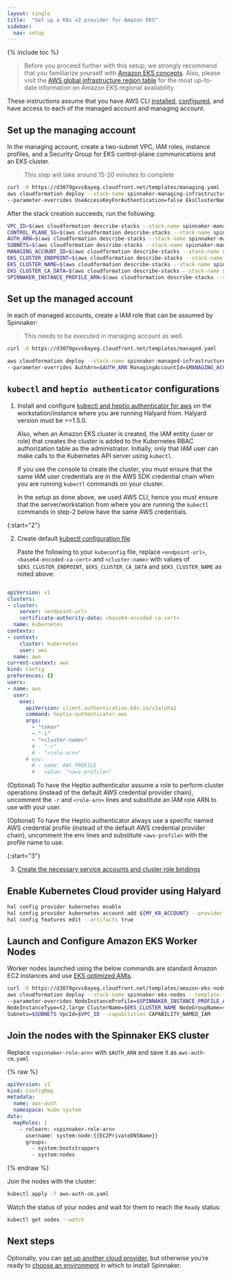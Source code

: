 ```yaml
---
layout: single
title:  "Set up a K8s v2 provider for Amazon EKS"
sidebar:
  nav: setup
---
```


{% include toc %}

> Before you proceed further with this setup, we strongly recommend that you familiarize yourself with [Amazon EKS concepts](https://docs.aws.amazon.com/eks/latest/userguide/getting-started.html).
Also, please visit the [AWS global infrastructure region table](https://aws.amazon.com/about-aws/global-infrastructure/regional-product-services/) for the most up-to-date information on Amazon EKS regional availability.

These instructions assume that you have AWS CLI [installed](https://docs.aws.amazon.com/cli/latest/userguide/installing.html),
[configured](https://docs.aws.amazon.com/cli/latest/userguide/cli-chap-getting-started.html), and have access to each of the managed account and managing account.

## Set up the managing account

In the managing account, create a two-subnet VPC, IAM roles, instance profiles, and a Security Group for EKS control-plane communications and an EKS cluster.

> This step will take around 15-20 minutes to complete
   
```bash
curl -O https://d3079gxvs8ayeg.cloudfront.net/templates/managing.yaml  
aws cloudformation deploy --stack-name spinnaker-managing-infrastructure-setup --template-file managing.yaml \
--parameter-overrides UseAccessKeyForAuthentication=false EksClusterName=spinnaker-cluster --capabilities CAPABILITY_NAMED_IAM
```

After the stack creation succeeds, run the following:

```bash
VPC_ID=$(aws cloudformation describe-stacks --stack-name spinnaker-managing-infrastructure-setup --query 'Stacks[0].Outputs[?OutputKey==`VpcId`].OutputValue' --output text)
CONTROL_PLANE_SG=$(aws cloudformation describe-stacks --stack-name spinnaker-managing-infrastructure-setup --query 'Stacks[0].Outputs[?OutputKey==`SecurityGroups`].OutputValue' --output text)
AUTH_ARN=$(aws cloudformation describe-stacks --stack-name spinnaker-managing-infrastructure-setup --query 'Stacks[0].Outputs[?OutputKey==`AuthArn`].OutputValue' --output text)
SUBNETS=$(aws cloudformation describe-stacks --stack-name spinnaker-managing-infrastructure-setup --query 'Stacks[0].Outputs[?OutputKey==`SubnetIds`].OutputValue' --output text)
MANAGING_ACCOUNT_ID=$(aws cloudformation describe-stacks --stack-name spinnaker-managing-infrastructure-setup --query 'Stacks[0].Outputs[?OutputKey==`ManagingAccountId`].OutputValue' --output text)
EKS_CLUSTER_ENDPOINT=$(aws cloudformation describe-stacks --stack-name spinnaker-managing-infrastructure-setup --query 'Stacks[0].Outputs[?OutputKey==`EksClusterEndpoint`].OutputValue' --output text)
EKS_CLUSTER_NAME=$(aws cloudformation describe-stacks --stack-name spinnaker-managing-infrastructure-setup --query 'Stacks[0].Outputs[?OutputKey==`EksClusterName`].OutputValue' --output text)
EKS_CLUSTER_CA_DATA=$(aws cloudformation describe-stacks --stack-name spinnaker-managing-infrastructure-setup --query 'Stacks[0].Outputs[?OutputKey==`EksClusterCA`].OutputValue' --output text)
SPINNAKER_INSTANCE_PROFILE_ARN=$(aws cloudformation describe-stacks --stack-name spinnaker-managing-infrastructure-setup --query 'Stacks[0].Outputs[?OutputKey==`SpinnakerInstanceProfileArn`].OutputValue' --output text)
```

## Set up the managed account

In each of managed accounts, create a IAM role that can be assumed by Spinnaker:

> This needs to be executed in managing account as well.

```bash
curl -O https://d3079gxvs8ayeg.cloudfront.net/templates/managed.yaml  

aws cloudformation deploy --stack-name spinnaker-managed-infrastructure-setup --template-file managed.yaml \
--parameter-overrides AuthArn=$AUTH_ARN ManagingAccountId=$MANAGING_ACCOUNT_ID --capabilities CAPABILITY_NAMED_IAM
```

## `kubectl` and `heptio authenticator` configurations

1. Install and configure [kubectl and heptio authenticator for aws](https://docs.aws.amazon.com/eks/latest/userguide/configure-kubectl.html) on the workstation/instance where you are running Halyard from. Halyard version must be >=1.5.0.

    Also, when an Amazon EKS cluster is created, the IAM entity (user or role) that creates the cluster is added to the Kubernetes RBAC authorization table as the administrator. Initially, only that IAM user can make calls to the Kubernetes API server using `kubectl`.

    If you use the console to create the cluster, you must ensure that the same IAM user credentials are in the AWS SDK credential chain when you are running `kubectl` commands on your cluster.

    In the setup as done above, we used AWS CLI, hence you must ensure that the server/workstation from where you are running the `kubectl` commands in step-2 below have the same AWS credentials.

{:start="2"}

2. Create default [kubectl configuration file](https://docs.aws.amazon.com/eks/latest/userguide/create-kubeconfig.html)

    Paste the following to your `kubeconfig` file, replace `<endpoint-url>`, `<base64-encoded-ca-cert>` and `<cluster-name>` with values of `$EKS_CLUSTER_ENDPOINT`, `$EKS_CLUSTER_CA_DATA` and `$EKS_CLUSTER_NAME`
    as noted above:

```yaml

apiVersion: v1
clusters:
- cluster:
    server: <endpoint-url>
    certificate-authority-data: <base64-encoded-ca-cert>
  name: kubernetes
contexts:
- context:
    cluster: kubernetes
    user: aws
  name: aws
current-context: aws
kind: Config
preferences: {}
users:
- name: aws
  user:
    exec:
      apiVersion: client.authentication.k8s.io/v1alpha1
      command: heptio-authenticator-aws
      args:
        - "token"
        - "-i"
        - "<cluster-name>"
        # - "-r"
        # - "<role-arn>"
      # env:
        # - name: AWS_PROFILE
        #   value: "<aws-profile>"

```

   (Optional) To have the Heptio authenticator assume a role to perform cluster operations (instead of the default AWS credential provider chain), uncomment the `-r` and `<role-arn>` lines and substitute an IAM role ARN to use with your user.

   (Optional) To have the Heptio authenticator always use a specific named AWS credential profile (instead of the default AWS credential provider chain), uncomment the env lines and substitute `<aws-profile>` with the profile name to use.

{:start="3"}

3. [Create the necessary service accounts and cluster role bindings](/setup/install/providers/kubernetes-v2/#optional-create-a-kubernetes-service-account)

## Enable Kubernetes Cloud provider using Halyard

```bash
hal config provider kubernetes enable
hal config provider kubernetes account add ${MY_K8_ACCOUNT} --provider-version v2 --context $(kubectl config current-context)
hal config features edit --artifacts true
```

## Launch and Configure Amazon EKS Worker Nodes

Worker nodes launched using the below commands are standard Amazon EC2 instances and use [EKS optimized AMIs](https://docs.aws.amazon.com/eks/latest/userguide/worker.html).

```bash
curl -O https://d3079gxvs8ayeg.cloudfront.net/templates/amazon-eks-nodegroup.yaml
aws cloudformation deploy --stack-name spinnaker-eks-nodes --template-file amazon-eks-nodegroup.yaml \
--parameter-overrides NodeInstanceProfile=$SPINNAKER_INSTANCE_PROFILE_ARN \
NodeInstanceType=t2.large ClusterName=$EKS_CLUSTER_NAME NodeGroupName=spinnaker-cluster-nodes ClusterControlPlaneSecurityGroup=$CONTROL_PLANE_SG \
Subnets=$SUBNETS VpcId=$VPC_ID --capabilities CAPABILITY_NAMED_IAM

```

## Join the nodes with the Spinnaker EKS cluster

Replace `<spinnaker-role-arn>` with `$AUTH_ARN` and save it as `aws-auth-cm.yaml`

{% raw %}
```yaml
apiVersion: v1
kind: ConfigMap
metadata:
  name: aws-auth
  namespace: kube-system
data:
  mapRoles: |
    - rolearn: <spinnaker-role-arn>
      username: system:node:{{EC2PrivateDNSName}}
      groups:
        - system:bootstrappers
        - system:nodes

```
{% endraw %}

Join the nodes with the cluster:

```bash
kubectl apply -f aws-auth-cm.yaml
```

Watch the status of your nodes and wait for them to reach the `Ready` status:

```bash
kubectl get nodes --watch
```

## Next steps

Optionally, you can [set up another cloud provider](/setup/install/providers/), but otherwise you’re ready to [choose an environment](/setup/install/environment/) in which to install Spinnaker.


